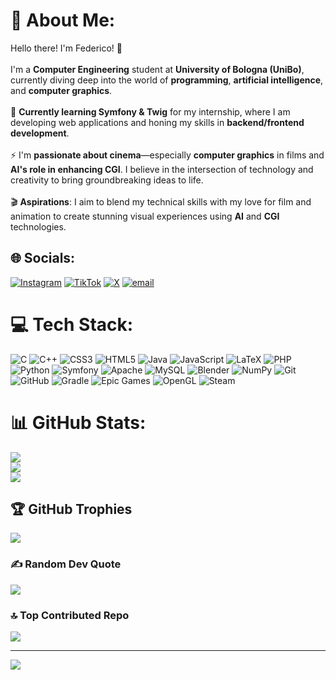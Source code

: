 # 💫 About Me:
Hello there! I'm Federico! 👋<br><br>I'm a **Computer Engineering** student at **University of Bologna (UniBo)**, currently diving deep into the world of **programming**, **artificial intelligence**, and **computer graphics**.<br><br>🌱 **Currently learning Symfony & Twig** for my internship, where I am developing web applications and honing my skills in **backend/frontend development**.<br><br>⚡ I'm **passionate about cinema**—especially **computer graphics** in films and **AI's role in enhancing CGI**. I believe in the intersection of technology and creativity to bring groundbreaking ideas to life.<br><br>🎬 **Aspirations**: I aim to blend my technical skills with my love for film and animation to create stunning visual experiences using **AI** and **CGI** technologies. <br>


## 🌐 Socials:
[![Instagram](https://img.shields.io/badge/Instagram-%23E4405F.svg?logo=Instagram&logoColor=white)](https://instagram.com/federico_brighi) [![TikTok](https://img.shields.io/badge/TikTok-%23000000.svg?logo=TikTok&logoColor=white)](https://tiktok.com/@federico_brighi) [![X](https://img.shields.io/badge/X-black.svg?logo=X&logoColor=white)](https://x.com/federicobrighi) [![email](https://img.shields.io/badge/Email-D14836?logo=gmail&logoColor=white)](mailto:federicobrighi2003@gmail.com) 

# 💻 Tech Stack:
![C](https://img.shields.io/badge/c-%2300599C.svg?style=for-the-badge&logo=c&logoColor=white) ![C++](https://img.shields.io/badge/c++-%2300599C.svg?style=for-the-badge&logo=c%2B%2B&logoColor=white) ![CSS3](https://img.shields.io/badge/css3-%231572B6.svg?style=for-the-badge&logo=css3&logoColor=white) ![HTML5](https://img.shields.io/badge/html5-%23E34F26.svg?style=for-the-badge&logo=html5&logoColor=white) ![Java](https://img.shields.io/badge/java-%23ED8B00.svg?style=for-the-badge&logo=openjdk&logoColor=white) ![JavaScript](https://img.shields.io/badge/javascript-%23323330.svg?style=for-the-badge&logo=javascript&logoColor=%23F7DF1E) ![LaTeX](https://img.shields.io/badge/latex-%23008080.svg?style=for-the-badge&logo=latex&logoColor=white) ![PHP](https://img.shields.io/badge/php-%23777BB4.svg?style=for-the-badge&logo=php&logoColor=white) ![Python](https://img.shields.io/badge/python-3670A0?style=for-the-badge&logo=python&logoColor=ffdd54) ![Symfony](https://img.shields.io/badge/symfony-%23000000.svg?style=for-the-badge&logo=symfony&logoColor=white) ![Apache](https://img.shields.io/badge/apache-%23D42029.svg?style=for-the-badge&logo=apache&logoColor=white) ![MySQL](https://img.shields.io/badge/mysql-4479A1.svg?style=for-the-badge&logo=mysql&logoColor=white) ![Blender](https://img.shields.io/badge/blender-%23F5792A.svg?style=for-the-badge&logo=blender&logoColor=white) ![NumPy](https://img.shields.io/badge/numpy-%23013243.svg?style=for-the-badge&logo=numpy&logoColor=white) ![Git](https://img.shields.io/badge/git-%23F05033.svg?style=for-the-badge&logo=git&logoColor=white) ![GitHub](https://img.shields.io/badge/github-%23121011.svg?style=for-the-badge&logo=github&logoColor=white) ![Gradle](https://img.shields.io/badge/Gradle-02303A.svg?style=for-the-badge&logo=Gradle&logoColor=white) ![Epic Games](https://img.shields.io/badge/epicgames-%23313131.svg?style=for-the-badge&logo=epicgames&logoColor=white) ![OpenGL](https://img.shields.io/badge/OpenGL-white?logo=OpenGL&style=for-the-badge) ![Steam](https://img.shields.io/badge/steam-%23000000.svg?style=for-the-badge&logo=steam&logoColor=white)
# 📊 GitHub Stats:
![](https://github-readme-stats.vercel.app/api?username=fedebrighi&theme=dark&hide_border=false&include_all_commits=true&count_private=true)<br/>
![](https://nirzak-streak-stats.vercel.app/?user=fedebrighi&theme=dark&hide_border=false)<br/>
![](https://github-readme-stats.vercel.app/api/top-langs/?username=fedebrighi&theme=dark&hide_border=false&include_all_commits=true&count_private=true&layout=compact)

## 🏆 GitHub Trophies
![](https://github-profile-trophy.vercel.app/?username=fedebrighi&theme=radical&no-frame=false&no-bg=false&margin-w=4)

### ✍️ Random Dev Quote
![](https://quotes-github-readme.vercel.app/api?type=horizontal&theme=radical)

### 🔝 Top Contributed Repo
![](https://github-contributor-stats.vercel.app/api?username=fedebrighi&limit=5&theme=gotham&combine_all_yearly_contributions=true)

---
[![](https://visitcount.itsvg.in/api?id=fedebrighi&icon=6&color=4)](https://visitcount.itsvg.in)

<!-- Proudly created with GPRM ( https://gprm.itsvg.in ) -->
